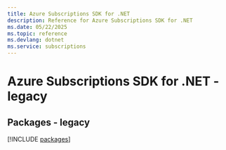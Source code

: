 ```yaml
---
title: Azure Subscriptions SDK for .NET
description: Reference for Azure Subscriptions SDK for .NET
ms.date: 05/22/2025
ms.topic: reference
ms.devlang: dotnet
ms.service: subscriptions
---
```

# Azure Subscriptions SDK for .NET - legacy
## Packages - legacy
[!INCLUDE [packages](subscriptions-index.md)]